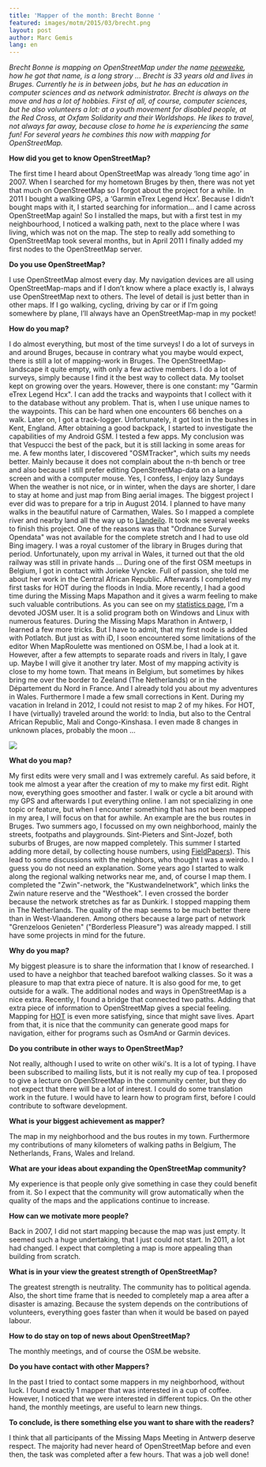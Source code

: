 ```yaml
---
title: 'Mapper of the month: Brecht Bonne '
featured: images/motm/2015/03/brecht.png
layout: post
author: Marc Gemis
lang: en
---
```


_Brecht Bonne is mapping on OpenStreetMap under the name <a href="http://www.openstreetmap.org/user/peeweeke">peeweeke</a>, how he got that name, is a long strory ... Brecht is 33 years old and lives in Bruges. Currently he is in between jobs, but he has an education in computer sciences and as network administrator. Brecht is always on the move and has a lot of hobbies. First of all, of course, computer sciences, but he also volunteers a lot: at a youth movement for disabled people, at the Red Cross, at Oxfam Solidarity and their Worldshops. He likes to travel, not always far away, because close to home he is experiencing the same fun! For several years he combines this now with mapping for OpenStreetMap._

**How did you get to know OpenStreetMap?**

The first time I heard about OpenStreetMap was already ‘long time ago’ in 2007. When I searched for my hometown Bruges by then, there was not yet that much on OpenStreetMap so I forgot about the project for a while. In 2011 I bought a walking GPS, a ‘Garmin eTrex Legend Hcx’. Because I didn’t bought maps with it, I started searching for information… and I came across OpenStreetMap again! So I installed the maps, but with a first test in my neighbourhood, I noticed a walking path, next to the place where I was living, which was not on the map. The step to really add something to OpenStreetMap took several months, but in April 2011 I finally added my first nodes to the OpenStreetMap server.

**Do you use OpenStreetMap?**

I use OpenStreetMap almost every day. My navigation devices are all using OpenStreetMap-maps and if I don’t know where a place exactly is, I always use OpenStreetMap next to others. The level of detail is just better than in other maps. If I go walking, cycling, driving by car or if I’m going somewhere by plane, I’ll always have an OpenStreetMap-map in my pocket!

**How do you map?**

I do almost everything, but most of the time surveys! I do a lot of surveys in and around Bruges, because in contrary what you maybe would expect, there is still a lot of mapping-work in Bruges. The OpenStreetMap-landscape it quite empty, with only a few active members. I do a lot of surveys, simply because I find it the best way to collect data. My toolset kept on growing over the years. However, there is one constant: my "Garmin eTrex Legend Hcx". I can add the tracks and waypoints that I collect with it to the database without any problem. That is, when I use unique names to the waypoints. This can be hard when one encounters 66 benches on a walk. Later on, I got a track-logger. Unfortunately, it got lost in the bushes in Kent, England. After obtaining a good backpack, I started to investigate the capabilities of my Android GSM. I tested a few apps. My conclusion was that Vespucci the best of the pack, but it is still lacking in some areas for me. A few months later, I discovered "OSMTracker", which suits my needs better. Mainly because it does not complain about the n-th bench or tree and also because I still prefer editing OpenStreetMap-data on a large screen and with a computer mouse. Yes, I confess, I enjoy lazy Sundays When the weather is not nice, or in winter, when the days are shorter, I dare to stay at home and just map from Bing aerial images. The biggest project I ever did was to prepare for a trip in August 2014. I planned to have many walks in the beautiful nature of Carmathen, Wales. So I mapped a complete river and nearby land all the way up to <a href="http://www.openstreetmap.org/#map=12/51.8621/-4.1594">Llandeilo</a>. It took me several weeks to finish this project. One of the reasons was that "Ordnance Survey Opendata" was not available for the complete stretch and I had to use old Bing imagery. I was a royal customer of the library in Bruges during that period. Unfortunately, upon my arrival in Wales, it turned out that the old railway was still in private hands ... During one of the first OSM meetups in Belgium, I got in contact with Jorieke Vyncke. Full of passion, she told me about her work in the Central African Republic. Afterwards I completed my first tasks for HOT during the floods in India. More recently, I had a good time during the Missing Maps Mapathon and it gives a warm feeling to make such valuable contributions. As you can see on my <a href="http://hdyc.neis-one.org/?peeweeke">statistics page</a>, I'm a devoted JOSM user. It is a solid program both on Windows and Linux with numerous features. During the Missing Maps Marathon in Antwerp, I learned a few more tricks. But I have to admit, that my first node is added with Potlatch. But just as with iD, I soon encountered some limitations of the editor When MapRoulette was mentioned on OSM.be, I had a look at it. However, after a few attempts to separate roads and rivers in Italy, I gave up. Maybe I will give it another try later. Most of my mapping activity is close to my home town. That means in Belgium, but sometimes by hikes bring me over the border to Zeeland (The Netherlands) or in the Département du Nord in France. And I already told you about my adventures in Wales. Furthermore I made a few small corrections in Kent. During my vacation in Ireland in 2012, I could not resist to map 2 of my hikes. For HOT, I have (virtually) traveled around the world: to India, but also to the Central African Republic, Mali and Congo-Kinshasa. I even made 8 changes in unknown places, probably the moon ...

<img src="{{ site.baseurl }}/assets/images/motm/2015/03/brecht_trails.png"/>

**What do you map?**

My first edits were very small and I was extremely careful. As said before, it took me almost a year after the creation of my to make my first edit. Right now, everything goes smoother and faster. I walk or cycle a bit around with my GPS and afterwards I put everything online. I am not specializing in one topic or feature, but when I encounter something that has not been mapped in my area, I will focus on that for awhile. An example are the bus routes in Bruges. Two summers ago, I focussed on my own neighborhood, mainly the streets, footpaths and playgrounds. Sint-Pieters and Sint-Jozef, both suburbs of Bruges, are now mapped completely. This summer I started adding more detail, by collecting house numbers, using <a href="http://fieldpapers.org/">FieldPapers</a>). This lead to some discussions with the neighbors, who thought I was a weirdo. I guess you do not need an explanation. Some years ago I started to walk along the regional walking networks near me, and, of course I map them. I completed the "Zwin"-network, the "Kustwandelnetwork", which links the Zwin nature reserve and the "Westhoek". I even crossed the border because the network stretches as far as Dunkirk. I stopped mapping them in The Netherlands. The quality of the map seems to be much better there than in West-Vlaanderen. Among others because a large part of network "Grenzeloos Genieten" ("Borderless Pleasure") was already mapped. I still have some projects in mind for the future.

**Why do you map?**

My biggest pleasure is to share the information that I know of researched. I used to have a neighbor that teached barefoot walking classes. So it was a pleasure to map that extra piece of nature. It is also good for me, to get outside for a walk. The additional nodes and ways in OpenStreetMap is a nice extra. Recently, I found a bridge that connected two paths. Adding that extra piece of information to OpenStreetMap gives a special feeling. Mapping for <a href="http://wiki.openstreetmap.org/wiki/Humanitarian_OSM_Team">HOT</a> is even more satisfying, since that might save lives. Apart from that, it is nice that the community can generate good maps for navigation, either for programs such as OsmAnd or Garmin devices.

**Do you contribute in other ways to OpenStreetMap?**

Not really, although I used to write on other wiki's. It is a lot of typing. I have been subscribed to mailing lists, but it is not really my cup of tea. I proposed to give a lecture on OpenStreetMap in the community center, but they do not expect that there will be a lot of interest. I could do some translation work in the future. I would have to learn how to program first, before I could contribute to software development.

**What is your biggest achievement as mapper?**

The map in my neighborhood and the bus routes in my town. Furthermore my contributions of many kilometers of walking paths in Belgium, The Netherlands, Frans, Wales and Ireland.

**What are your ideas about expanding the OpenStreetMap community?**

My experience is that people only give something in case they could benefit from it. So I expect that the community will grow automatically when the quality of the maps and the applications continue to increase.

**How can we motivate more people?**

Back in 2007, I did not start mapping because the map was just empty. It seemed such a huge undertaking, that I just could not start. In 2011, a lot had changed. I expect that completing a map is more appealing than building from scratch.

**What is in your view the greatest strength of OpenStreetMap?**

The greatest strength is neutrality. The community has to political agenda. Also, the short time frame that is needed to completely map a area after a disaster is amazing. Because the system depends on the contributions of volunteers, everything goes faster than when it would be based on payed labour.

**How to do stay on top of news about OpenStreetMap?**

The monthly meetings, and of course the OSM.be website.

**Do you have contact with other Mappers?**

In the past I tried to contact some mappers in my neighborhood, without luck. I found exactly 1 mapper that was interested in a cup of coffee. However, I noticed that we were interested in different topics. On the other hand, the monthly meetings, are useful to learn new things.

**To conclude, is there something else you want to share with the readers?**

I think that all participants of the Missing Maps Meeting in Antwerp deserve respect. The majority had never heard of OpenStreetMap before and even then, the task was completed after a few hours. That was a job well done! 
